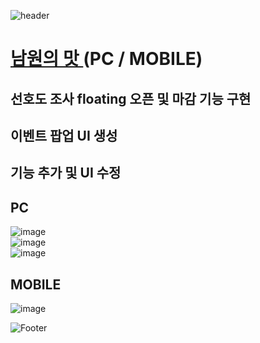 ![header](https://capsule-render.vercel.app/api?type=wave&color=auto&height=150&section=header&text=2024.%2011.%2005%20-%2012.%2018&fontSize=60)

# <a href="https://xn--q20bm8okyktpa.com/"> 남원의 맛 </a> (PC / MOBILE)
## 선호도 조사 floating 오픈 및 마감 기능 구현
## 이벤트 팝업 UI 생성
## 기능 추가 및 UI 수정

## PC
![image](https://github.com/user-attachments/assets/778f59f1-6ce0-4416-9ed2-80b7d3ec1bc4) <br>
![image](https://github.com/user-attachments/assets/1debac0e-2ea8-4e51-bba5-f0fbb80a299b) <br>
![image](https://github.com/user-attachments/assets/1751e649-b30a-435d-9bb8-e74b1387c4fa) <br>


## MOBILE
![image](https://github.com/user-attachments/assets/5e779d6b-8528-4324-bf5e-0eab0aa63100)



![Footer](https://capsule-render.vercel.app/api?type=waving&color=auto&height=200&section=footer)









